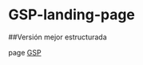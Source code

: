 # GSP-landing-page

##Versión mejor estructurada

page [GSP](https://confident-wing-21f7a8.netlify.app/)

